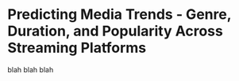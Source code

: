 # Predicting Media Trends - Genre, Duration, and Popularity Across Streaming Platforms

blah blah blah
